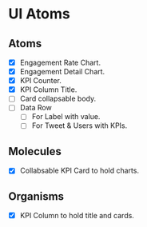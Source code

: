 # UI Atoms

## Atoms
- [X] Engagement Rate Chart.
- [X] Engagement Detail Chart.
- [X] KPI Counter.
- [X] KPI Column Title.
- [ ] Card collapsable body.
- [ ] Data Row
    * [ ] For Label with value.
    * [ ] For Tweet & Users with KPIs.

## Molecules
- [X] Collabsable KPI Card to hold charts.

## Organisms
- [X] KPI Column to hold title and cards.
